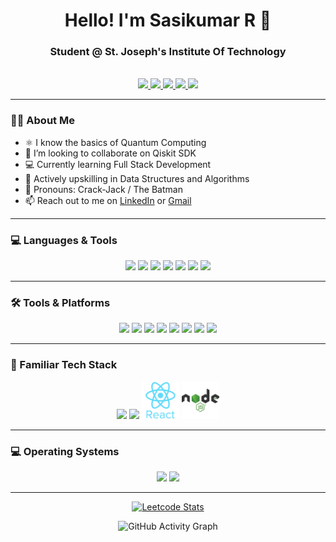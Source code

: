 <div align="center">
  <h1>Hello! I'm Sasikumar R 👋</h1>
  <h3>Student @ St. Joseph's Institute Of Technology</h3>
  <br />
  <a href="https://www.linkedin.com/in/sasikumar670/">
    <img src="https://img.shields.io/badge/LinkedIn-blue?style=for-the-badge&logo=linkedin&logoColor=white"/>
  </a>
  <a href="https://leetcode.com/sasikumar_rr/">
    <img src="https://img.shields.io/badge/LeetCode-FFA116?style=for-the-badge&logo=leetcode&logoColor=black"/>
  </a>
  <a href="https://portfolio-nine-lime-21.vercel.app/">
    <img src="https://img.shields.io/badge/Portfolio-000?style=for-the-badge&logo=vercel&logoColor=white"/>
  </a>
  <a href="mailto:rsasikumar670@gmail.com">
    <img src="https://img.shields.io/badge/Gmail-D14836?style=for-the-badge&logo=gmail&logoColor=white"/>
  </a>
  <a href="https://drive.google.com/file/d/1bTYFcPmRWRSY47dBSms73HedZvddfaE3/view?usp=sharing">
    <img src="https://img.shields.io/badge/Resume-grey?style=for-the-badge&logo=googledrive&logoColor=white"/>
  </a>
</div>

---

### 🧑‍💻 About Me

- ⚛️ I know the basics of Quantum Computing  
- 👯 I’m looking to collaborate on Qiskit SDK  
- 💻 Currently learning Full Stack Development  
- 🌱 Actively upskilling in Data Structures and Algorithms  
- 🦇 Pronouns: Crack-Jack / The Batman  
- 📫 Reach out to me on [LinkedIn](https://www.linkedin.com/in/sasikumar670/) or [Gmail](mailto:rsasikumar670@gmail.com)

---

### 💻 Languages & Tools

<div align="center">
  <img src="https://img.icons8.com/color/48/000000/python.png" width="50"/>
  <img src="https://img.icons8.com/color/48/000000/c-programming.png" width="50"/>
  <img src="https://img.icons8.com/color/48/000000/c-plus-plus-logo.png" width="50"/>
  <img src="https://img.icons8.com/color/48/000000/java-coffee-cup-logo.png" width="50"/>
  <img src="https://img.icons8.com/color/48/000000/html-5.png" width="50"/>
  <img src="https://img.icons8.com/color/48/000000/css3.png" width="50"/>
  <img src="https://img.icons8.com/color/48/000000/javascript.png" width="50"/>
</div>

---

### 🛠️ Tools & Platforms

<div align="center">
  <img src="https://img.icons8.com/color/48/000000/visual-studio-code-2019.png" width="50"/>
  <img src="https://img.icons8.com/color/48/000000/pycharm.png" width="50"/>
  <img src="https://img.icons8.com/color/50/000000/git.png" width="50"/>
  <img src="https://img.icons8.com/officel/480/java-eclipse.png" width="50"/>
  <img src="https://img.icons8.com/color/480/notion--v1.png" width="50"/>
  <img src="https://img.icons8.com/external-tal-revivo-shadow-tal-revivo/100/external-postman-is-the-only-complete-api-development-environment-logo-shadow-tal-revivo.png" width="50"/>
  <img src="https://img.icons8.com/color/48/mongodb.png" width="50"/>
  <img src="https://img.icons8.com/fluent/48/github.png" width="50"/>
</div>

---

### 🧠 Familiar Tech Stack

<div align="center">
  <img src="https://www.desuvit.com/wp-content/uploads/2021/03/mongodb-icon.png" width="60"/>
  <img src="https://w7.pngwing.com/pngs/925/447/png-transparent-express-js-node-js-javascript-mongodb-node-js-text-trademark-logo.png" width="60"/>
  <img src="https://github.com/devicons/devicon/blob/master/icons/react/react-original-wordmark.svg" width="60"/>
  <img src="https://github.com/devicons/devicon/blob/master/icons/nodejs/nodejs-original-wordmark.svg" width="60"/>
</div>

---

### 💻 Operating Systems

<div align="center">
  <img src="https://img.shields.io/badge/mac%20os-000000?style=for-the-badge&logo=apple&logoColor=white"/>
  <img src="https://img.shields.io/badge/Windows-0078D6?style=for-the-badge&logo=windows&logoColor=white"/>
</div>

---

<div align="center">

[![Leetcode Stats](https://leetcard.jacoblin.cool/sasikumar_rr?ext=contest&theme=dark)](https://leetcode.com/sasikumar_rr)

![GitHub Activity Graph](https://github-readme-activity-graph.vercel.app/graph?username=SASI-KUMAR-R&bg_color=0a0a0a&color=f5f5f5&line=b71aad&point=f1eeee&area=true&hide_border=true)

</div>
